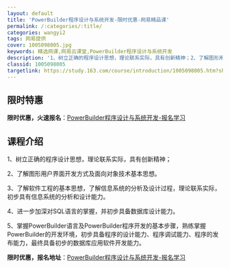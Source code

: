 ```yaml
---
layout: default
title: 'PowerBuilder程序设计与系统开发-限时优惠-网易精品课'
permalink: /:categories/:title/
categories: wangyi2
tags: 网易提供
cover: 1005098005.jpg
keywords: 精选网课,网易云课堂,PowerBuilder程序设计与系统开发
description: '1、树立正确的程序设计思想，理论联系实际，具有创新精神；2、了解图形用户界面开发方式及面向对象技术基本思想。3、了解软件'
classid: 1005098005
targetlink: https://study.163.com/course/introduction/1005098005.htm?share=1&shareId=1025206652&utm_campaign=share&utm_medium=iphoneShare&utm_source=&utm_u=1025206652
---
```


## 限时特惠

**限时优惠，火速报名**：[PowerBuilder程序设计与系统开发-报名学习](https://study.163.com/course/introduction/1005098005.htm?share=1&shareId=1025206652&utm_campaign=share&utm_medium=iphoneShare&utm_source=&utm_u=1025206652)

## 课程介绍

1、树立正确的程序设计思想，理论联系实际，具有创新精神；

2、了解图形用户界面开发方式及面向对象技术基本思想。

3、了解软件工程的基本思想，了解信息系统的分析及设计过程，理论联系实际，初步具有信息系统的分析和设计能力。

4、进一步加深对SQL语言的掌握，并初步具备数据库设计能力。

5、掌握PowerBuilder语言及PowerBuilder程序开发的基本步骤，熟练掌握PowerBuilder的开发环境，初步具备程序的设计能力、程序调试能力、程序的发布能力，最终具备初步的数据库应用软件开发能力。

**限时优惠，报名地址**：[PowerBuilder程序设计与系统开发-报名学习](https://study.163.com/course/introduction/1005098005.htm?share=1&shareId=1025206652&utm_campaign=share&utm_medium=iphoneShare&utm_source=&utm_u=1025206652)

